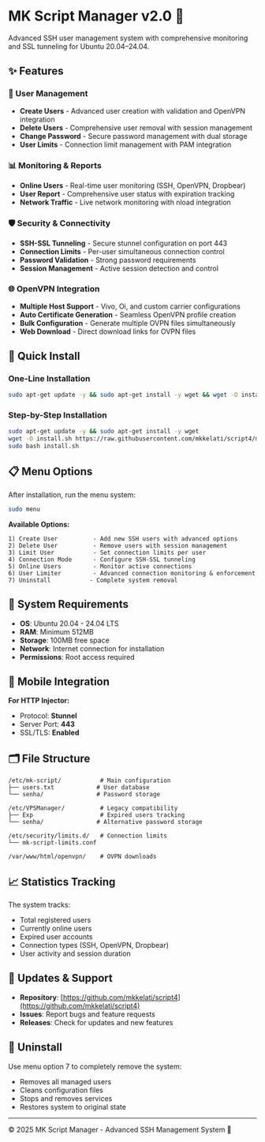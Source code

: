 # MK Script Manager v2.0 🐉

Advanced SSH user management system with comprehensive monitoring and SSL tunneling for Ubuntu 20.04–24.04.

## ✨ Features

### 🔐 User Management
- **Create Users** - Advanced user creation with validation and OpenVPN integration
- **Delete Users** - Comprehensive user removal with session management
- **Change Password** - Secure password management with dual storage
- **User Limits** - Connection limit management with PAM integration

### 📊 Monitoring & Reports
- **Online Users** - Real-time user monitoring (SSH, OpenVPN, Dropbear)
- **User Report** - Comprehensive user status with expiration tracking
- **Network Traffic** - Live network monitoring with nload integration

### 🛡️ Security & Connectivity
- **SSH-SSL Tunneling** - Secure stunnel configuration on port 443
- **Connection Limits** - Per-user simultaneous connection control
- **Password Validation** - Strong password requirements
- **Session Management** - Active session detection and control

### 🌐 OpenVPN Integration
- **Multiple Host Support** - Vivo, Oi, and custom carrier configurations
- **Auto Certificate Generation** - Seamless OpenVPN profile creation
- **Bulk Configuration** - Generate multiple OVPN files simultaneously
- **Web Download** - Direct download links for OVPN files

## 🚀 Quick Install

### One-Line Installation
```bash
sudo apt-get update -y && sudo apt-get install -y wget && wget -O install.sh https://raw.githubusercontent.com/mkkelati/script4/master/install.sh && sudo bash install.sh
```

### Step-by-Step Installation
```bash
sudo apt-get update -y && sudo apt-get install -y wget
wget -O install.sh https://raw.githubusercontent.com/mkkelati/script4/master/install.sh
sudo bash install.sh
```

## 📋 Menu Options

After installation, run the menu system:
```bash
sudo menu
```

**Available Options:**
```
1) Create User          - Add new SSH users with advanced options
2) Delete User          - Remove users with session management
3) Limit User           - Set connection limits per user
4) Connection Mode      - Configure SSH-SSL tunneling
5) Online Users         - Monitor active connections
6) User Limiter         - Advanced connection monitoring & enforcement
7) Uninstall           - Complete system removal
```

## 🔧 System Requirements

- **OS**: Ubuntu 20.04 - 24.04 LTS
- **RAM**: Minimum 512MB
- **Storage**: 100MB free space
- **Network**: Internet connection for installation
- **Permissions**: Root access required

## 📱 Mobile Integration

**For HTTP Injector:**
- Protocol: **Stunnel**
- Server Port: **443**
- SSL/TLS: **Enabled**

## 🗂️ File Structure

```
/etc/mk-script/           # Main configuration
├── users.txt            # User database
└── senha/               # Password storage

/etc/VPSManager/          # Legacy compatibility
├── Exp                   # Expired users tracking
└── senha/               # Alternative password storage

/etc/security/limits.d/   # Connection limits
└── mk-script-limits.conf

/var/www/html/openvpn/    # OVPN downloads
```

## 📈 Statistics Tracking

The system tracks:
- Total registered users
- Currently online users
- Expired user accounts
- Connection types (SSH, OpenVPN, Dropbear)
- User activity and session duration

## 🔄 Updates & Support

- **Repository**: [https://github.com/mkkelati/script4](https://github.com/mkkelati/script4)
- **Issues**: Report bugs and feature requests
- **Releases**: Check for updates and new features

## 🚫 Uninstall

Use menu option 7 to completely remove the system:
- Removes all managed users
- Cleans configuration files
- Stops and removes services
- Restores system to original state

---

© 2025 MK Script Manager - Advanced SSH Management System 🐉
